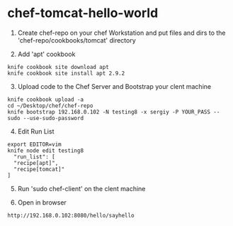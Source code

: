 # chef-tomcat-hello-world
1) Create chef-repo on your chef Workstation and put files and dirs to the 'chef-repo/cookbooks/tomcat' directory

2) Add 'apt' cookbook
```
knife cookbook site download apt
knife cookbook site install apt 2.9.2
```

3) Upload code to the Chef Server and Bootstrap your clent machine
```
knife cookbook upload -a
cd ~/Desktop/chef/chef-repo
knife bootstrap 192.168.0.102 -N testing8 -x sergiy -P YOUR_PASS --sudo --use-sudo-password
```

4) Edit Run List
```
export EDITOR=vim
knife node edit testing8
  "run_list": [
  "recipe[apt]",
  "recipe[tomcat]"
]
```

5) Run 'sudo chef-client' on the clent machine

6) Open in browser
```
http://192.168.0.102:8080/hello/sayhello
```
